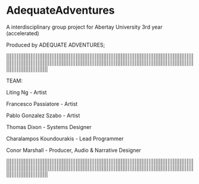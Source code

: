# AdequateAdventures
A interdisciplinary group project for Abertay University 3rd year (accelerated)


Produced by ADEQUATE ADVENTURES;

||||||||||||||||||||||||||||||||||||||||||||||||||||||||||||||||||||||||||||||||||||||||||||||||||||||||||||||||||||||||||||||||||||||||||||||||||||||||||||||||||||||||||||||||||||||||||||||||||||||||||||||||||||||||||||||||||||||||||||||||

TEAM:

Liting Ng - Artist

Francesco Passiatore - Artist

Pablo Gonzalez Szabo - Artist

Thomas Dixon - Systems Designer

Charalampos Koundourakis - Lead Programmer

Conor Marshall - Producer, Audio & Narrative Designer

||||||||||||||||||||||||||||||||||||||||||||||||||||||||||||||||||||||||||||||||||||||||||||||||||||||||||||||||||||||||||||||||||||||||||||||||||||||||||||||||||||||||||||||||||||||||||||||||||||||||||||||||||||||||||||||||||||||||||||||||
